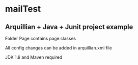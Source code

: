 mailTest
==============
Arquillian + Java + Junit project example
---------------------------------------------------------------------
Folder Page contains page classes

All config changes can be added in arquillian.xml file

JDK 1.8 and Maven required
